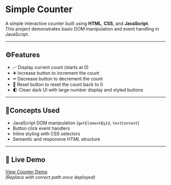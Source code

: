 # Simple Counter

A simple interactive counter built using **HTML**, **CSS**, and **JavaScript**.  
This project demonstrates basic DOM manipulation and event handling in JavaScript.

---

## ⚙️Features
- ✅ Display current count (starts at 0)
- ➕ Increase button to increment the count
- ➖ Decrease button to decrement the count
- 🔁 Reset button to reset the count back to 0
- 🌓 Clean dark UI with large number display and styled buttons

---

## 📝Concepts Used
- JavaScript DOM manipulation (`getElementById`, `textContent`)
- Button click event handlers
- Inline styling with CSS selectors
- Semantic and responsive HTML structure

---

## 🔗 Live Demo
[View Counter Demo](https://malleswari-jonnadula.github.io/Web-dev-projects/simple-counter/)  
*(Replace with correct path once deployed)*

